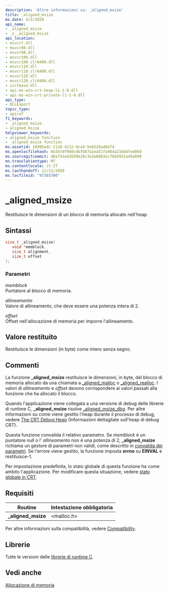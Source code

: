 ```yaml
---
description: 'Altre informazioni su: _aligned_msize'
title: _aligned_msize
ms.date: 4/2/2020
api_name:
- _aligned_msize
- _o__aligned_msize
api_location:
- msvcrt.dll
- msvcr80.dll
- msvcr90.dll
- msvcr100.dll
- msvcr100_clr0400.dll
- msvcr110.dll
- msvcr110_clr0400.dll
- msvcr120.dll
- msvcr120_clr0400.dll
- ucrtbase.dll
- api-ms-win-crt-heap-l1-1-0.dll
- api-ms-win-crt-private-l1-1-0.dll
api_type:
- DLLExport
topic_type:
- apiref
f1_keywords:
- _aligned_msize
- aligned_msize
helpviewer_keywords:
- aligned_msize function
- _aligned_msize function
ms.assetid: 10995edc-2110-4212-9ca9-5e0220a464f4
ms.openlocfilehash: 6b3b7df960cdbf687a1ea51fa98da216ddfed068
ms.sourcegitcommit: d6af41e42699628c3e2e6063ec7b03931a49a098
ms.translationtype: MT
ms.contentlocale: it-IT
ms.lasthandoff: 12/11/2020
ms.locfileid: "97303700"
---
```

# <a name="_aligned_msize"></a>_aligned_msize

Restituisce le dimensioni di un blocco di memoria allocato nell'heap.

## <a name="syntax"></a>Sintassi

```C
size_t _aligned_msize(
   void *memblock,
   size_t alignment,
   size_t offset
);
```

### <a name="parameters"></a>Parametri

*memblock*<br/>
Puntatore al blocco di memoria.

*allineamento*<br/>
Valore di allineamento, che deve essere una potenza intera di 2.

*offset*<br/>
Offset nell'allocazione di memoria per imporre l'allineamento.

## <a name="return-value"></a>Valore restituito

Restituisce le dimensioni (in byte) come intero senza segno.

## <a name="remarks"></a>Commenti

La funzione **_aligned_msize** restituisce le dimensioni, in byte, del blocco di memoria allocato da una chiamata a [_aligned_malloc](aligned-malloc.md) o [_aligned_realloc](aligned-realloc.md). I valori di *allineamento* e *offset* devono corrispondere ai valori passati alla funzione che ha allocato il blocco.

Quando l'applicazione viene collegata a una versione di debug delle librerie di runtime C, **_aligned_msize** risolve [_aligned_msize_dbg](aligned-msize-dbg.md). Per altre informazioni su come viene gestito l'heap durante il processo di debug, vedere [The CRT Debug Heap](/visualstudio/debugger/crt-debug-heap-details) (Informazioni dettagliate sull'heap di debug CRT).

Questa funzione convalida il relativo parametro. Se *memblock* è un puntatore null o l' *allineamento* non è una potenza di 2, **_aligned_msize** richiama un gestore di parametri non validi, come descritto in [convalida dei parametri](../../c-runtime-library/parameter-validation.md). Se l'errore viene gestito, la funzione imposta **errno** su **EINVAL** e restituisce-1.

Per impostazione predefinita, lo stato globale di questa funzione ha come ambito l'applicazione. Per modificare questa situazione, vedere [stato globale in CRT](../global-state.md).

## <a name="requirements"></a>Requisiti

|Routine|Intestazione obbligatoria|
|-------------|---------------------|
|**_aligned_msize**|\<malloc.h>|

Per altre informazioni sulla compatibilità, vedere [Compatibility](../../c-runtime-library/compatibility.md).

## <a name="libraries"></a>Librerie

Tutte le versioni delle [librerie di runtime C](../../c-runtime-library/crt-library-features.md).

## <a name="see-also"></a>Vedi anche

[Allocazione di memoria](../../c-runtime-library/memory-allocation.md)<br/>
